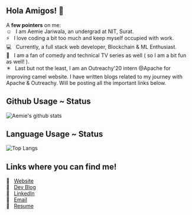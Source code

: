 ## Hola Amigos! :wave:

A <b>few pointers</b> on me:   
:relaxed: &nbsp; I am Aemie Jariwala, an undergrad at NIT, Surat.   
:zap: &nbsp; I love coding a bit too much and keep myself occupied with work.   
:computer: &nbsp; Currently, a full stack web developer, Blockchain & ML Enthusiast.  
:movie_camera: &nbsp; I am a fan of comedy and technical TV series as well ( so I am a bit fun as well! ).  
:eight_pointed_black_star: &nbsp; Last but not the least, I am an Outreachy'20 intern @Apache for improving camel website. I have written blogs related to my journey with Apache & Outreachy. Will be posting all the important links below.   


## Github Usage ~ Status 
![Aemie's github stats](https://github-readme-stats.vercel.app/api?username=AemieJ&show_icons=true&hide_border=true&theme=dark)   

## Language Usage ~ Status
![Top Langs](https://github-readme-stats.vercel.app/api/top-langs/?username=AemieJ&layout=compact&theme=dark&show_icons=true&hide_border=true)

## Links where you can find me! 
:pushpin: &nbsp; [Website](https://aemiej.netlify.app/)  
:pushpin: &nbsp; [Dev Blog](https://dev.to/aemiej)  
:pushpin: &nbsp; [LinkedIn](https://www.linkedin.com/in/aemie-jariwala-36a682179/)  
:pushpin: &nbsp; [Email](mailto:aemie.j@gmail.com)  
:pushpin: &nbsp; [Resume](https://aemiej.netlify.app/resume-aemie.pdf)  
